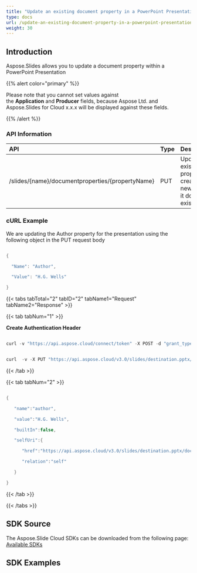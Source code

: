 ```yaml
---
title: "Update an existing document property in a PowerPoint Presentation"
type: docs
url: /update-an-existing-document-property-in-a-powerpoint-presentation/
weight: 30
---
```


## **Introduction**
Aspose.Slides allows you to update a document property within a PowerPoint Presentation

{{% alert color="primary" %}} 

Please note that you cannot set values against the **Application** and **Producer** fields, because Aspose Ltd. and Aspose.Slides for Cloud x.x.x will be displayed against these fields.

{{% /alert %}} 
### **API Information**

|**API**|**Type**|**Description**|**Swagger Link**|
| :- | :- | :- | :- |
|/slides/{name}/documentproperties/{propertyName}|PUT|Updates a existing property or creates a new one if it does not exist|[PutSlidesSetDocumentProperty](https://apireference.aspose.cloud/slides/#/Properties/PutSlidesSetDocumentProperty)|
### **cURL Example**

We are updating the Author property for the presentation using the following object in the PUT request body

```java

{

  "Name": "Author",

  "Value": "H.G. Wells"

}

```


{{< tabs tabTotal="2" tabID="2" tabName1="Request" tabName2="Response" >}}

{{< tab tabNum="1" >}}

**Create Authentication Header**

```java

curl -v "https://api.aspose.cloud/connect/token" -X POST -d "grant_type=client_credentials&client_id=78946fb4-3bd4-4d3e-b309-f9e2ff9ac6f9&client_secret=b125f13bf6b76ed81ee990142d841195" -H "Content-Type: application/x-www-form-urlencoded" -H "Accept: application/json"

```

```java

curl  -v -X PUT "https://api.aspose.cloud/v3.0/slides/destination.pptx/documentProperties/author" -H "Content-Type: application/json" -H "Authorization: Bearer eyJhbGciOiJSUzI1NiIsInR5cCI6IkpXVCJ9.eyJuYmYiOjE1NjAwMzAxODIsImV4cCI6MTU2MDExNjU4MiwiaXNzIjoiaHR0cHM6Ly9hcGkuYXNwb3NlLmNsb3VkIiwiYXVkIjpbImh0dHBzOi8vYXBpLmFzcG9zZS5jbG91ZC9yZXNvdXJjZXMiLCJhcGkucGxhdGZvcm0iLCJhcGkucHJvZHVjdHMiXSwiY2xpZW50X2lkIjoiNzg5NDZmYjQtM2JkNC00ZDNlLWIzMDktZjllMmZmOWFjNmY5Iiwic2NvcGUiOlsiYXBpLnBsYXRmb3JtIiwiYXBpLnByb2R1Y3RzIl19.B7t3H8soqjjEpA9L66rUtVpD8Z5cOETu_A0bzTRAzF2RVa5zA9OvOvErrjkTYF_6mqyM_-1bzH2ARAkPPS14FpDclZuZ3NTpuzJjMbE0Gt02OMGFyXcPIuhpah5Y_yxb7pLB0MUvn9U2HDdAGmRqxusGzaoacQhmHYBH6Y39NAkomTp1J6Qu-FHRC19JER-Y_WdXqGRYbi_IULgGxZ9jaATjvzFaG27ao6UKzem_SOD7mauudJOaLMQ5n17_Jjj3FGISuxMdiyjf3NEMGBK9pBcwtzrlBJvcW1YsFU5v6tujGFOaDIuTGGQYAjgGB2I3VPjjGxmguTxjT9Xm6mORZw" --ssl-no-revoke -d "{'Name': 'Author', 'Value': 'H.G. Wells'}"

```

{{< /tab >}}

{{< tab tabNum="2" >}}

```java

{

   "name":"author",

   "value":"H.G. Wells",

   "builtIn":false,

   "selfUri":{

      "href":"https://api.aspose.cloud/v3.0/slides/destination.pptx/documentProperties/author",

      "relation":"self"

   }

}

```

{{< /tab >}}

{{< /tabs >}}
## **SDK Source**
The Aspose.Slide Cloud SDKs can be downloaded from the following page: [Available SDKs](/slides/available-sdks/)
## **SDK Examples**
